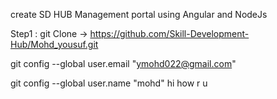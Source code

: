 create SD HUB Management portal using Angular and NodeJs

Step1 : git Clone -> https://github.com/Skill-Development-Hub/Mohd_yousuf.git

git config --global user.email "ymohd022@gmail.com"

git config --global user.name "mohd"
hi how r u
